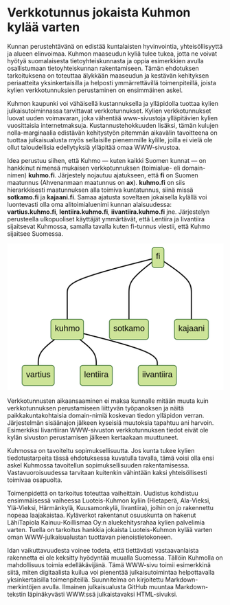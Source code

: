 # Verkkotunnus jokaista Kuhmon kylää varten

Kunnan perustehtävänä on edistää kuntalaisten hyvinvointia, yhteisöllisyyttä ja alueen elinvoimaa. Kuhmon maaseudun kyliä tulee tukea, jotta ne voivat hyötyä suomalaisesta tietoyhteiskunnasta ja oppia esimerkkien avulla osallistumaan tietoyhteiskunnan rakentamiseen. Tämän ehdotuksen tarkoituksena on toteuttaa älykkään maaseudun ja kestävän kehityksen periaatteita yksinkertaisilla ja helposti ymmärrettävillä toimenpiteillä, joista kylien verkkotunnuksien perustaminen on ensimmäinen askel.

Kuhmon kaupunki voi vähäisellä kustannuksella ja ylläpidolla tuottaa kylien julkaisutoiminnassa tarvittavat verkkotunnukset. Kylien verkkotunnukset luovat uuden voimavaran, joka vähentää www-sivustoja ylläpitävien kylien vuosittaisia internetmaksuja. Kustannustehokkuuden lisäksi, tämän kulujen nolla-marginaalia edistävän kehitystyön pitemmän aikavälin tavoitteena on tuottaa julkaisualusta myös sellaisille pienemmille kylille, joilla ei vielä ole ollut taloudellisia edellytyksiä ylläpitää omaa WWW-sivustoa.

Idea perustuu siihen, että Kuhmo — kuten kaikki Suomen kunnat — on hankkinut nimensä mukaisen verkkotunnuksen (toimialue- eli domain-nimen) **kuhmo.fi**. Järjestely nojautuu ajatukseen, että **fi** on Suomen maatunnus (Ahvenanmaan maatunnus on **ax**). **kuhmo.fi** on siis hierarkkisesti maatunnuksen alla toimiva kuntatunnus, siinä missä **sotkamo.fi** ja **kajaani.fi**. Samaa ajatusta soveltaen jokaisella kylällä voi luontevasti olla oma alitoimialuenimi kunnan alaisuudessa: **vartius.kuhmo.fi**, **lentiira.kuhmo.fi**, **iivantiira.kuhmo.fi** jne. Järjestelyn perusteella ulkopuoliset käyttäjät ymmärtävät, että Lentiira ja Iivantiira sijaitsevat Kuhmossa, samalla tavalla kuten fi-tunnus viestii, että Kuhmo sijaitsee Suomessa.

![domainname diagram](mermaid-diagram-2024-07-24-093405.png)

Verkkotunnusten aikaansaaminen ei maksa kunnalle mitään muuta kuin verkkotunnuksen perustamiseen liittyvän työpanoksen ja näitä paikkakuntakohtaisia domain-nimiä koskevan tiedon ylläpidon verran. Järjestelmän sisäänajon jälkeen kyseisiä muutoksia tapahtuu ani harvoin. Esimerkiksi Iivantiiran WWW-sivuston verkkotunnuksen tiedot eivät ole kylän sivuston perustamisen jälkeen kertaakaan muuttuneet.

Kuhmossa on tavoiteltu sopimuksellisuutta. Jos kunta tukee kylien tiedotustarpeita tässä ehdotuksessa kuvatulla tavalla, tämä voisi olla ensi askel Kuhmossa tavoitellun sopimuksellisuuden rakentamisessa. Vastavuoroisuudessa tarvitaan kuitenkin vähintään kaksi yhteisöllisesti toimivaa osapuolta.

Toimenpidettä on tarkoitus toteuttaa vaiheittain. Uudistus kohdistuu ensimmäisessä vaiheessa Luoteis-Kuhmon kyliin (Hietaperä, Ala-Vieksi, Ylä-Vieksi, Härmänkylä, Kuusamonkylä, Iivantiira), joihin on jo rakennettu nopeaa laajakaistaa. Kyläverkot rakentanut osuuskunta on hakenut LähiTapiola Kainuu-Koillismaa Oy:n aluekehitysrahaa kylien palvelimia varten. Tuella on tarkoitus hankkia jokaista Luoteis-Kuhmon kylää varten oman WWW-julkaisualustan tuottavan pienoistietokoneen.

Idan vaikuttavuudesta voinee todeta, että tiettävästi vastaavanlaista rakennetta ei ole keksitty hyödyntää muualla Suomessa. Tällöin Kuhmolla on mahdollisuus toimia edelläkävijänä. Tämä WWW-sivu toimii esimerkkinä siitä, miten digitaalista kuilua voi pienentää julkaisutoimintaa helpottavalla yksinkertaisilla toimenpiteillä. Suunnitelma on kirjoitettu Markdown-merkintöjen avulla. Ilmainen julkaisualusta GitHub muuntaa Markdown-tekstin läpinäkyvästi WWW:ssä julkaistavaksi HTML-sivuksi.
